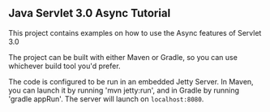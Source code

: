 ## Java Servlet 3.0 Async Tutorial

This project contains examples on how to use the Async features of Servlet 3.0

The project can be built with either Maven or Gradle, so you can use whichever build tool you'd prefer.

The code is configured to be run in an embedded Jetty Server. In Maven, you can launch it by running 'mvn jetty:run', and in Gradle by running 'gradle appRun'. The server will launch on `localhost:8080`.

